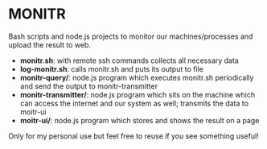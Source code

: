 # MONITR

Bash scripts and node.js projects to monitor our machines/processes and upload the result to web.

* **monitr.sh**: with remote ssh commands collects all necessary data
* **log-monitr.sh**: calls monitr.sh and puts its output to file
* **monitr-query/**: node.js program which executes monitr.sh periodically and send the output to monitr-transmitter
* **monitr-transmitter/**: node.js program which sits on the machine which can access the internet and our system as well; transmits the data to moitr-ui
* **moitr-ui/**: node.js program which stores and shows the result on a page

Only for my personal use but feel free to reuse if you see something useful!
